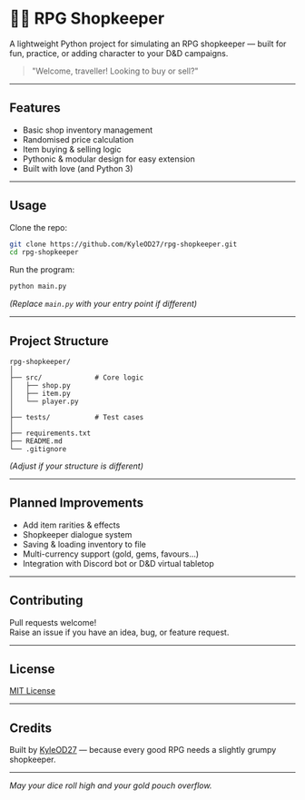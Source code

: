 
# 🧙‍♂️ RPG Shopkeeper

A lightweight Python project for simulating an RPG shopkeeper — built for fun, practice, or adding character to your D&D campaigns.

> "Welcome, traveller! Looking to buy or sell?"

---

## Features

- Basic shop inventory management  
- Randomised price calculation  
- Item buying & selling logic  
- Pythonic & modular design for easy extension  
- Built with love (and Python 3)

---

## Usage

Clone the repo:

```bash
git clone https://github.com/KyleOD27/rpg-shopkeeper.git
cd rpg-shopkeeper
```

Run the program:

```bash
python main.py
```

*(Replace `main.py` with your entry point if different)*

---

## Project Structure

```
rpg-shopkeeper/
│
├── src/             # Core logic
│   ├── shop.py
│   ├── item.py
│   └── player.py
│
├── tests/           # Test cases
│
├── requirements.txt
├── README.md
└── .gitignore
```

*(Adjust if your structure is different)*

---

## Planned Improvements

- Add item rarities & effects  
- Shopkeeper dialogue system  
- Saving & loading inventory to file  
- Multi-currency support (gold, gems, favours...)  
- Integration with Discord bot or D&D virtual tabletop  

---

## Contributing

Pull requests welcome!  
Raise an issue if you have an idea, bug, or feature request.

---

## License

[MIT License](LICENSE)

---

## Credits

Built by [KyleOD27](https://github.com/KyleOD27) — because every good RPG needs a slightly grumpy shopkeeper.

---

*May your dice roll high and your gold pouch overflow.*
